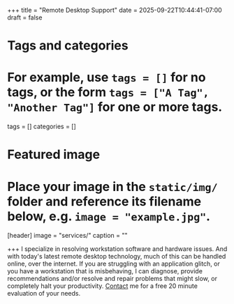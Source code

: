 +++
title = "Remote Desktop Support"
date = 2025-09-22T10:44:41-07:00
draft = false

# Tags and categories
# For example, use `tags = []` for no tags, or the form `tags = ["A Tag", "Another Tag"]` for one or more tags.
tags = []
categories = []

# Featured image
# Place your image in the `static/img/` folder and reference its filename below, e.g. `image = "example.jpg"`.
[header]
image = "services/"
caption = ""

+++
I specialize in resolving workstation software and hardware issues. And with today's latest remote desktop technology, much of this can be handled online, over the internet. If you are struggling with an application glitch, or you have a workstation that is misbehaving, I can diagnose, provide recommendations and/or resolve and repair problems that might slow, or completely halt your productivity. [Contact](#contact) me for a free 20 minute evaluation of your needs.